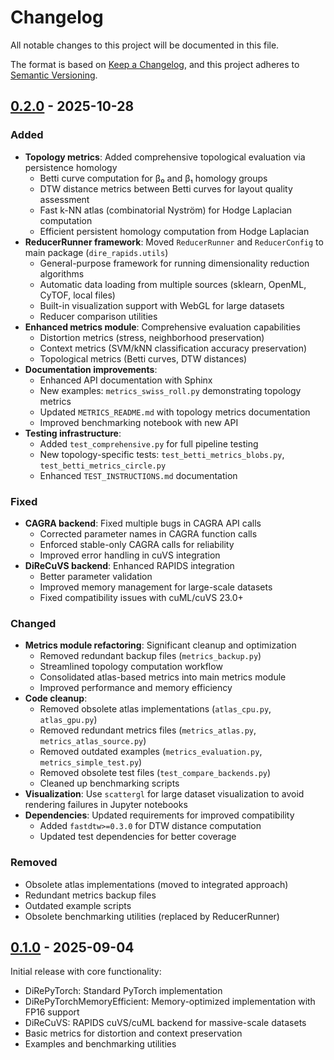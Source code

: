 # Changelog

All notable changes to this project will be documented in this file.

The format is based on [Keep a Changelog](https://keepachangelog.com/en/1.0.0/),
and this project adheres to [Semantic Versioning](https://semver.org/spec/v2.0.0.html).

## [0.2.0] - 2025-10-28

### Added
- **Topology metrics**: Added comprehensive topological evaluation via persistence homology
  - Betti curve computation for β₀ and β₁ homology groups
  - DTW distance metrics between Betti curves for layout quality assessment
  - Fast k-NN atlas (combinatorial Nyström) for Hodge Laplacian computation
  - Efficient persistent homology computation from Hodge Laplacian
- **ReducerRunner framework**: Moved `ReducerRunner` and `ReducerConfig` to main package (`dire_rapids.utils`)
  - General-purpose framework for running dimensionality reduction algorithms
  - Automatic data loading from multiple sources (sklearn, OpenML, CyTOF, local files)
  - Built-in visualization support with WebGL for large datasets
  - Reducer comparison utilities
- **Enhanced metrics module**: Comprehensive evaluation capabilities
  - Distortion metrics (stress, neighborhood preservation)
  - Context metrics (SVM/kNN classification accuracy preservation)
  - Topological metrics (Betti curves, DTW distances)
- **Documentation improvements**:
  - Enhanced API documentation with Sphinx
  - New examples: `metrics_swiss_roll.py` demonstrating topology metrics
  - Updated `METRICS_README.md` with topology metrics documentation
  - Improved benchmarking notebook with new API
- **Testing infrastructure**:
  - Added `test_comprehensive.py` for full pipeline testing
  - New topology-specific tests: `test_betti_metrics_blobs.py`, `test_betti_metrics_circle.py`
  - Enhanced `TEST_INSTRUCTIONS.md` documentation

### Fixed
- **CAGRA backend**: Fixed multiple bugs in CAGRA API calls
  - Corrected parameter names in CAGRA function calls
  - Enforced stable-only CAGRA calls for reliability
  - Improved error handling in cuVS integration
- **DiReCuVS backend**: Enhanced RAPIDS integration
  - Better parameter validation
  - Improved memory management for large-scale datasets
  - Fixed compatibility issues with cuML/cuVS 23.0+

### Changed
- **Metrics module refactoring**: Significant cleanup and optimization
  - Removed redundant backup files (`metrics_backup.py`)
  - Streamlined topology computation workflow
  - Consolidated atlas-based metrics into main metrics module
  - Improved performance and memory efficiency
- **Code cleanup**:
  - Removed obsolete atlas implementations (`atlas_cpu.py`, `atlas_gpu.py`)
  - Removed redundant metrics files (`metrics_atlas.py`, `metrics_atlas_source.py`)
  - Removed outdated examples (`metrics_evaluation.py`, `metrics_simple_test.py`)
  - Removed obsolete test files (`test_compare_backends.py`)
  - Cleaned up benchmarking scripts
- **Visualization**: Use `scattergl` for large dataset visualization to avoid rendering failures in Jupyter notebooks
- **Dependencies**: Updated requirements for improved compatibility
  - Added `fastdtw>=0.3.0` for DTW distance computation
  - Updated test dependencies for better coverage

### Removed
- Obsolete atlas implementations (moved to integrated approach)
- Redundant metrics backup files
- Outdated example scripts
- Obsolete benchmarking utilities (replaced by ReducerRunner)

## [0.1.0] - 2025-09-04

Initial release with core functionality:
- DiRePyTorch: Standard PyTorch implementation
- DiRePyTorchMemoryEfficient: Memory-optimized implementation with FP16 support
- DiReCuVS: RAPIDS cuVS/cuML backend for massive-scale datasets
- Basic metrics for distortion and context preservation
- Examples and benchmarking utilities

[0.2.0]: https://github.com/sashakolpakov/dire-rapids/compare/v0.1.0...v0.2.0
[0.1.0]: https://github.com/sashakolpakov/dire-rapids/releases/tag/v0.1.0
